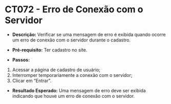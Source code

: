 # CT072 - Erro de Conexão com o Servidor

- **Descrição:** Verificar se uma mensagem de erro é exibida quando ocorre um erro de conexão com o servidor durante o cadastro.
- **Pré-requisito:** Ter cadastro no site.

- **Passos:**
1. Acessar a página de cadastro de usuário;
2. Interromper temporariamente a conexão com o servidor;
3. Clicar em “Entrar".

- **Resultado Esperado:** Uma mensagem de erro deve ser exibida indicando que houve um erro de conexão com o servidor.